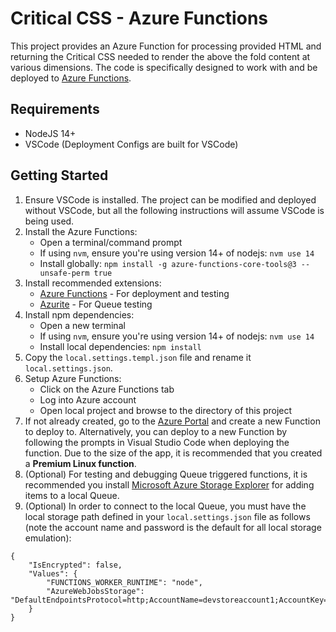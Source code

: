 # Critical CSS - Azure Functions

This project provides an Azure Function for processing provided HTML and returning the Critical CSS needed to render the above the fold content at various dimensions. The code is specifically designed to work with and be deployed to [Azure Functions](https://azure.microsoft.com/en-us/services/functions/).

## Requirements

* NodeJS 14+
* VSCode (Deployment Configs are built for VSCode)

## Getting Started
1. Ensure VSCode is installed. The project can be modified and deployed without VSCode, but all the following instructions will assume VSCode is being used.
2. Install the Azure Functions:
    - Open a terminal/command prompt
    - If using `nvm`, ensure you're using version 14+ of nodejs: `nvm use 14`
    - Install globally: `npm install -g azure-functions-core-tools@3 --unsafe-perm true`
3. Install recommended extensions:
    - [Azure Functions](https://marketplace.visualstudio.com/items?itemName=ms-azuretools.vscode-azurefunctions) - For deployment and testing
    - [Azurite](https://marketplace.visualstudio.com/items?itemName=Azurite.azurite) - For Queue testing
4. Install npm dependencies:
    - Open a new terminal
    - If using `nvm`, ensure you're using version 14+ of nodejs: `nvm use 14`
    - Install local dependencies: `npm install`
5. Copy the `local.settings.templ.json` file and rename it `local.settings.json`.
6. Setup Azure Functions:
    - Click on the Azure Functions tab
    - Log into Azure account
    - Open local project and browse to the directory of this project
7. If not already created, go to the [Azure Portal](https://portal.azure.com) and create a new Function to deploy to. Alternatively, you can deploy to a new Function by following the prompts in Visual Studio Code when deploying the function. Due to the size of the app, it is recommended that you created a **Premium Linux function**.
8. (Optional) For testing and debugging Queue triggered functions, it is recommended you install [Microsoft Azure Storage Explorer](https://azure.microsoft.com/en-us/features/storage-explorer/) for adding items to a local Queue.
9. (Optional) In order to connect to the local Queue, you must have the local storage path defined in your `local.settings.json` file as follows (note the account name and password is the default for all local storage emulation):
```
{
    "IsEncrypted": false,
    "Values": {
        "FUNCTIONS_WORKER_RUNTIME": "node",
        "AzureWebJobsStorage": "DefaultEndpointsProtocol=http;AccountName=devstoreaccount1;AccountKey=Eby8vdM02xNOcqFlqUwJPLlmEtlCDXJ1OUzFT50uSRZ6IFsuFq2UVErCz4I6tq/K1SZFPTOtr/KBHBeksoGMGw==;QueueEndpoint=http://127.0.0.1:10001/devstoreaccount1;",
    }
}
```
